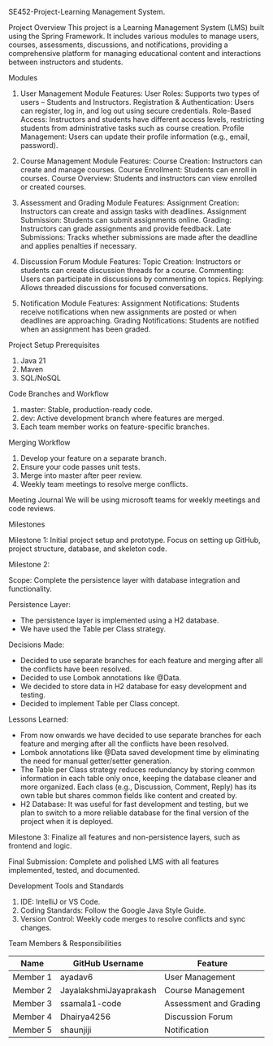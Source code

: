 SE452-Project-Learning Management System.

Project Overview
This project is a Learning Management System (LMS) built using the Spring Framework. It includes various modules to manage users, courses, assessments, discussions, and notifications, providing a comprehensive platform for managing educational content and interactions between instructors and students.

Modules

1. User Management Module
Features:
User Roles: Supports two types of users – Students and Instructors.
Registration & Authentication: Users can register, log in, and log out using secure credentials.
Role-Based Access: Instructors and students have different access levels, restricting students from administrative tasks such as course creation.
Profile Management: Users can update their profile information (e.g., email, password).

2. Course Management Module
Features:
Course Creation: Instructors can create and manage courses.
Course Enrollment: Students can enroll in courses.
Course Overview: Students and instructors can view enrolled or created courses.

3. Assessment and Grading Module
Features:
Assignment Creation: Instructors can create and assign tasks with deadlines.
Assignment Submission: Students can submit assignments online.
Grading: Instructors can grade assignments and provide feedback.
Late Submissions: Tracks whether submissions are made after the deadline and applies penalties if necessary.

4. Discussion Forum Module
Features:
Topic Creation: Instructors or students can create discussion threads for a course.
Commenting: Users can participate in discussions by commenting on topics.
Replying: Allows threaded discussions for focused conversations.

5. Notification Module
Features:
Assignment Notifications: Students receive notifications when new assignments are posted or when deadlines are approaching.
Grading Notifications: Students are notified when an assignment has been graded.

Project Setup Prerequisites
1. Java 21
2. Maven
3. SQL/NoSQL

Code Branches and Workflow 
1. master: Stable, production-ready code.
2. dev: Active development branch where features are merged.
3. Each team member works on feature-specific branches.

Merging Workflow
1. Develop your feature on a separate branch.
2. Ensure your code passes unit tests.
3. Merge into master after peer review.
4. Weekly team meetings to resolve merge conflicts.


Meeting Journal
We will be using microsoft teams for weekly meetings and code reviews.



Milestones

Milestone 1: Initial project setup and prototype. Focus on setting up GitHub, project structure, database, and skeleton code.

Milestone 2:

Scope: Complete the persistence layer with database integration and functionality.

Persistence Layer:
- The persistence layer is implemented using a H2 database.
- We have used the Table per Class strategy.

Decisions Made:

- Decided to use separate branches for each feature and merging after all the conflicts have been resolved.
- Decided to use Lombok annotations like @Data.
- We decided to store data in H2 database for easy development and testing.
- Decided to implement Table per Class concept.

Lessons Learned:

- From now onwards we have decided to use separate branches for each feature and merging after all the conflicts have been resolved.
- Lombok annotations like @Data saved development time by eliminating the need for manual getter/setter generation.
- The Table per Class strategy reduces redundancy by storing common information in each table only once, keeping the database cleaner and more organized. Each class (e.g., Discussion, Comment, Reply) has its own table but shares common fields like content and created by.
- H2 Database: It was useful for fast development and testing, but we plan to switch to a more reliable database for the final version of the project when it is deployed.



Milestone 3: Finalize all features and non-persistence layers, such as frontend and logic.

Final Submission: Complete and polished LMS with all features implemented, tested, and documented.

Development Tools and Standards
1. IDE: IntelliJ or VS Code.
2. Coding Standards: Follow the Google Java Style Guide.
3. Version Control: Weekly code merges to resolve conflicts and sync changes.

Team Members & Responsibilities

| Name      | GitHub Username             | Feature                  | 
|-----------|-----------------------------|--------------------------|
| Member 1  | ayadav6                     | User Management          |
| Member 2  | JayalakshmiJayaprakash      | Course Management        |
| Member 3  | ssamala1-code               | Assessment and Grading   |
| Member 4  | Dhairya4256                 | Discussion Forum         |
| Member 5  | shaunjiji                   | Notification             |


